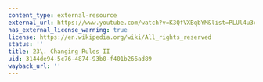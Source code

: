 ```yaml
---
content_type: external-resource
external_url: https://www.youtube.com/watch?v=K3QfVXBqbYM&list=PLUl4u3cNGP63YWzCDORR965yCmHiCKF9Z&index=23
has_external_license_warning: true
license: https://en.wikipedia.org/wiki/All_rights_reserved
status: ''
title: 23\. Changing Rules II
uid: 3144de94-5c76-4874-93b0-f401b266ad89
wayback_url: ''
---
```

